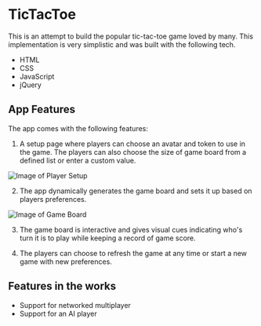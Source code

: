 # TicTacToe

This is an attempt to build the popular tic-tac-toe game loved by many. This implementation is very simplistic and was built with the following tech.

* HTML
* CSS
* JavaScript
* jQuery

## App Features

The app comes with the following features:

1. A setup page where players can choose an avatar and token to use in the game. The players can also choose the size of game board from a defined list or enter a custom value.

![Image of Player Setup](https://drive.google.com/uc?export=view&id=1K7msBuNtdaCJIhss9y6sfLlmKgwW3KkI)


2. The app dynamically generates the game board and sets it up based on players preferences.

![Image of Game Board](https://drive.google.com/uc?export=view&id=1Q7Pmp6ZpkrJc0gNgK3PJVyWcqzhcsMnO)

3. The game board is interactive and gives visual cues indicating who's turn it is to play while keeping a record of game score.

4. The players can choose to refresh the game at any time or start a new game with new preferences.

## Features in the works

- Support for networked multiplayer
- Support for an AI player
